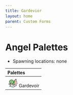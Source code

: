 ```yaml
---
title: Gardevior
layout: home
parent: Custom Forms
---
```


# Angel Palettes
- Spawning locations: none

| Palettes                                          |
|:--------------------------------------------------|
| ![Image](/sprites/angel_gardevoir.png) Gardevoir  |